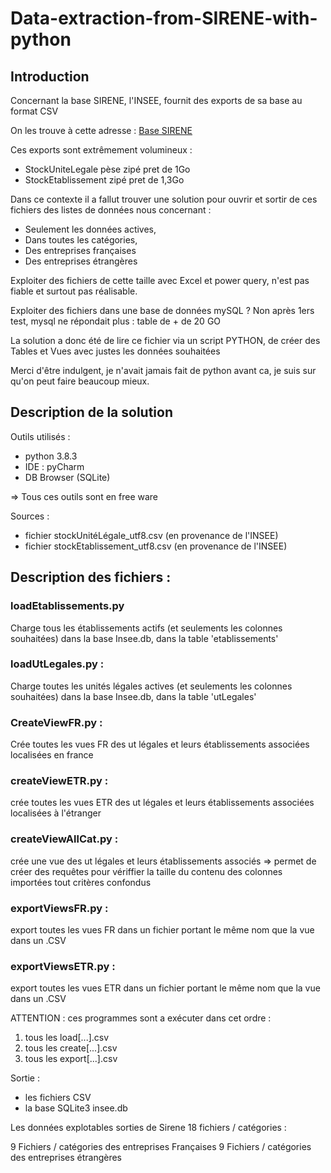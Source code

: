 
# Data-extraction-from-SIRENE-with-python

## Introduction
Concernant la base SIRENE, l'INSEE, fournit des exports de sa base au format CSV

On les trouve à cette adresse : [Base SIRENE](https://www.data.gouv.fr/fr/datasets/base-sirene-des-entreprises-et-de-leurs-etablissements-siren-siret/)

Ces exports sont extrêmement volumineux :

 - StockUniteLegale pèse zipé pret de 1Go 
 - StockEtablissement zipé pret de 1,3Go

Dans ce contexte il a fallut trouver une solution pour ouvrir et sortir de ces fichiers des listes de données nous concernant :

 - Seulement les données actives, 
 - Dans toutes les catégories,  
 - Des entreprises françaises
 - Des entreprises étrangères

Exploiter des fichiers de cette taille avec Excel et power query, n'est pas fiable et surtout pas réalisable.

Exploiter des fichiers dans une base de données mySQL ? Non après 1ers test, mysql ne répondait plus : table de + de 20 GO

La solution a donc été de lire ce fichier via un script PYTHON, de créer des Tables et Vues avec justes les données souhaitées

Merci d'être indulgent, je n'avait jamais fait de python avant ca, je suis sur qu'on peut faire beaucoup mieux.

## Description de la solution
Outils utilisés :
- python 3.8.3
- IDE : pyCharm
- DB Browser (SQLite)

=> Tous ces outils sont en free ware



Sources :
- fichier stockUnitéLégale_utf8.csv (en provenance de l'INSEE)
- fichier stockEtablissement_utf8.csv (en provenance de l'INSEE)

## Description des fichiers :
### loadEtablissements.py 
Charge tous les établissements actifs (et seulements les colonnes souhaitées) dans la base Insee.db, dans la table 'etablissements'

### loadUtLegales.py :
Charge toutes les unités légales actives (et seulements les colonnes souhaitées) dans la base Insee.db, dans la table 'utLegales'

### CreateViewFR.py  :
Crée toutes les vues FR des ut légales et leurs établissements associées localisées en france

### createViewETR.py :
crée toutes les vues ETR des ut légales et leurs établissements associées localisées à l'étranger

### createViewAllCat.py :
crée une vue des ut légales et leurs établissements associés => permet de créer des requêtes pour vériffier la taille du contenu des colonnes importées tout critères confondus

### exportViewsFR.py :
export toutes les vues FR dans un fichier portant le même nom que la vue dans un .CSV

### exportViewsETR.py :
export toutes les vues ETR dans un fichier portant le même nom que la vue dans un .CSV


ATTENTION :  ces programmes sont a exécuter dans cet ordre :

 1. tous les load[...].csv 
 2. tous les create[...].csv 
 3. tous les export[...].csv

Sortie :
- les fichiers CSV
- la base SQLite3 insee.db



Les données explotables sorties de Sirene 
18 fichiers / catégories :

9 Fichiers / catégories des entreprises Françaises
9 Fichiers / catégories des entreprises étrangères
